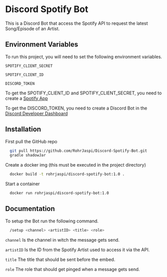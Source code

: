 
# Discord Spotify Bot

This is a Discord Bot that access the Spotify API to request the latest Song/Episode of an Artist.


## Environment Variables

To run this project, you will need to set the following environment variables.

`SPOTIFY_CLIENT_SECRET`

`SPOTIFY_CLIENT_ID`

`DISCORD_TOKEN`

To get the SPOTIFY_CLIENT_ID and SPOTIFY_CLIENT_SECRET, you need to create a [Spotify App](https://developer.spotify.com)

To get the DISCORD_TOKEN, you need to create a Discord Bot in the [Discord Developer Dashboard](https://discord.com/developers)
## Installation

First pull the GitHub repo

```bash
  git pull https://github.com/RohrJaspi/Discord-Spotify-Bot.git
  gradle shadowJar
```

Create a docker img (this must be executed in the project directory)

```bash
  docker build -t rohrjaspi/discord-spotify-bot:1.0 .
```

Start a container

```bash
  docker run rohrjaspi/discord-spotify-bot:1.0
```
## Documentation

To setup the Bot run the following command.


```bash
  /setup <channel> <artistID> <title> <role>
```

`channel` Is the channel in witch the message gets send.

`artistID` Is the ID from the Spotify Artist used to access it via the API.

`title` The title that should be sent before the embed.

`role` The role that should get pinged when a message gets send.
